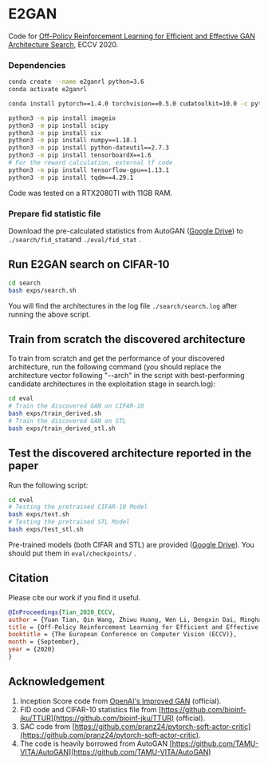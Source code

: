 # E2GAN
Code for [Off-Policy Reinforcement Learning for Efficient and Effective GAN Architecture Search](https://), ECCV 2020. 


### Dependencies
```bash
conda create --name e2ganrl python=3.6
conda activate e2ganrl

conda install pytorch==1.4.0 torchvision==0.5.0 cudatoolkit=10.0 -c pytorch

python3 -m pip install imageio
python3 -m pip install scipy
python3 -m pip install six
python3 -m pip install numpy==1.18.1
python3 -m pip install python-dateutil==2.7.3
python3 -m pip install tensorboardX==1.6
# For the reward calculation, external tf code
python3 -m pip install tensorflow-gpu==1.13.1
python3 -m pip install tqdm==4.29.1
```
Code was tested on a RTX2080TI with 11GB RAM.

### Prepare fid statistic file
Download the pre-calculated statistics from AutoGAN
([Google Drive](https://drive.google.com/drive/folders/1UUQVT2Zj-kW1c2FJOFIdGdlDHA3gFJJd?usp=sharing)) to `./search/fid_stat`and `./eval/fid_stat` . 


## Run E2GAN search on CIFAR-10
```bash
cd search
bash exps/search.sh
```
You will find the architectures in the log file `./search/search.log` after running the above script. 

## Train from scratch the discovered architecture
To train from scratch and get the performance of your discovered architecture, run the following command (you should replace the architecture vector following "--arch" in the script with best-performing candidate architectures in the exploitation stage in search.log):

```bash
cd eval
# Train the discovered GAN on CIFAR-10
bash exps/train_derived.sh
# Train the discovered GAN on STL
bash exps/train_derived_stl.sh
```

## Test the discovered architecture reported in the paper

Run the following script:
```bash
cd eval
# Testing the pretrained CIFAR-10 Model
bash exps/test.sh
# Testing the pretrained STL Model
bash exps/test_stl.sh
```
Pre-trained models (both CIFAR and STL) are provided ([Google Drive](https://drive.google.com/drive/folders/1MGJjqsvJBxqfDLlelUarYZUfWTUOwEVt?usp=sharing)). You should put them in `eval/checkpoints/` .

## Citation
Please cite our work if you find it useful.
```bibtex
@InProceedings{Tian_2020_ECCV,
author = {Yuan Tian, Qin Wang, Zhiwu Huang, Wen Li, Dengxin Dai, Minghao Yang, Jun Wang, Olga Fink},
title = {Off-Policy Reinforcement Learning for Efficient and Effective GAN Architecture Search},
booktitle = {The European Conference on Computer Vision (ECCV)},
month = {September},
year = {2020}
}
```

## Acknowledgement
1. Inception Score code from [OpenAI's Improved GAN](https://github.com/openai/improved-gan/tree/master/inception_score) (official).
2. FID code and CIFAR-10 statistics file from [https://github.com/bioinf-jku/TTUR](https://github.com/bioinf-jku/TTUR) (official).
3. SAC code from [https://github.com/pranz24/pytorch-soft-actor-critic](https://github.com/pranz24/pytorch-soft-actor-critic).
4. The code is heavily borrowed from AutoGAN [https://github.com/TAMU-VITA/AutoGAN](https://github.com/TAMU-VITA/AutoGAN)

